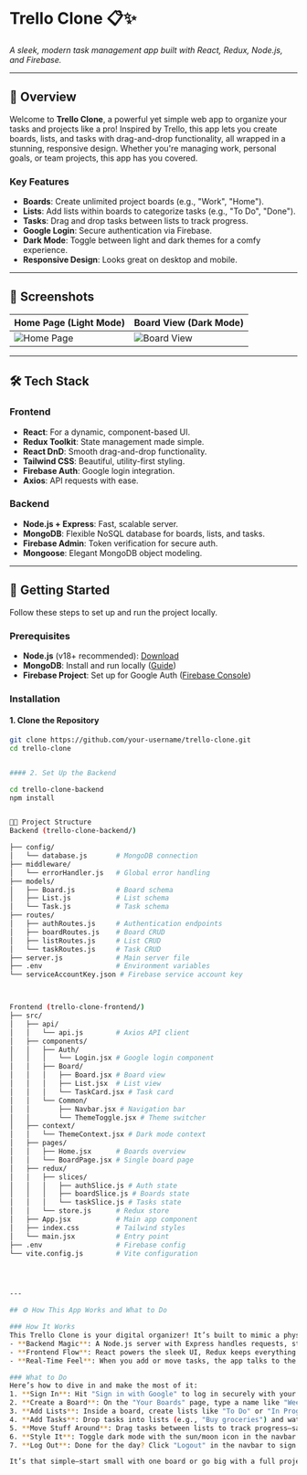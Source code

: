 # Trello Clone 📋✨

*A sleek, modern task management app built with React, Redux, Node.js, and Firebase.*

---

## 🌟 Overview

Welcome to **Trello Clone**, a powerful yet simple web app to organize your tasks and projects like a pro! Inspired by Trello, this app lets you create boards, lists, and tasks with drag-and-drop functionality, all wrapped in a stunning, responsive design. Whether you're managing work, personal goals, or team projects, this app has you covered.

### Key Features
- **Boards**: Create unlimited project boards (e.g., "Work", "Home").
- **Lists**: Add lists within boards to categorize tasks (e.g., "To Do", "Done").
- **Tasks**: Drag and drop tasks between lists to track progress.
- **Google Login**: Secure authentication via Firebase.
- **Dark Mode**: Toggle between light and dark themes for a comfy experience.
- **Responsive Design**: Looks great on desktop and mobile.

---

## 🎨 Screenshots

| Home Page (Light Mode) | Board View (Dark Mode) |
|------------------------|-----------------------|
| ![Home Page](https://via.placeholder.com/600x400.png?text=Home+Page+-+Light+Mode) | ![Board View](https://via.placeholder.com/600x400.png?text=Board+View+-+Dark+Mode) |

---

## 🛠️ Tech Stack

### Frontend
- **React**: For a dynamic, component-based UI.
- **Redux Toolkit**: State management made simple.
- **React DnD**: Smooth drag-and-drop functionality.
- **Tailwind CSS**: Beautiful, utility-first styling.
- **Firebase Auth**: Google login integration.
- **Axios**: API requests with ease.

### Backend
- **Node.js + Express**: Fast, scalable server.
- **MongoDB**: Flexible NoSQL database for boards, lists, and tasks.
- **Firebase Admin**: Token verification for secure auth.
- **Mongoose**: Elegant MongoDB object modeling.

---

## 🚀 Getting Started

Follow these steps to set up and run the project locally.

### Prerequisites
- **Node.js** (v18+ recommended): [Download](https://nodejs.org/)
- **MongoDB**: Install and run locally ([Guide](https://docs.mongodb.com/manual/installation/))
- **Firebase Project**: Set up for Google Auth ([Firebase Console](https://console.firebase.google.com/))

### Installation

#### 1. Clone the Repository
```bash
git clone https://github.com/your-username/trello-clone.git
cd trello-clone


#### 2. Set Up the Backend

cd trello-clone-backend
npm install


🧑‍💻 Project Structure
Backend (trello-clone-backend/)

├── config/
│   └── database.js       # MongoDB connection
├── middleware/
│   └── errorHandler.js   # Global error handling
├── models/
│   ├── Board.js          # Board schema
│   ├── List.js           # List schema
│   └── Task.js           # Task schema
├── routes/
│   ├── authRoutes.js     # Authentication endpoints
│   ├── boardRoutes.js    # Board CRUD
│   ├── listRoutes.js     # List CRUD
│   └── taskRoutes.js     # Task CRUD
├── server.js             # Main server file
├── .env                  # Environment variables
└── serviceAccountKey.json # Firebase service account key



Frontend (trello-clone-frontend/)
├── src/
│   ├── api/
│   │   └── api.js        # Axios API client
│   ├── components/
│   │   ├── Auth/
│   │   │   └── Login.jsx # Google login component
│   │   ├── Board/
│   │   │   ├── Board.jsx # Board view
│   │   │   ├── List.jsx  # List view
│   │   │   └── TaskCard.jsx # Task card
│   │   └── Common/
│   │       ├── Navbar.jsx # Navigation bar
│   │       └── ThemeToggle.jsx # Theme switcher
│   ├── context/
│   │   └── ThemeContext.jsx # Dark mode context
│   ├── pages/
│   │   ├── Home.jsx      # Boards overview
│   │   └── BoardPage.jsx # Single board page
│   ├── redux/
│   │   ├── slices/
│   │   │   ├── authSlice.js # Auth state
│   │   │   ├── boardSlice.js # Boards state
│   │   │   └── taskSlice.js # Tasks state
│   │   └── store.js      # Redux store
│   ├── App.jsx           # Main app component
│   ├── index.css         # Tailwind styles
│   └── main.jsx          # Entry point
├── .env                  # Firebase config
└── vite.config.js        # Vite configuration




---

## ⚙️ How This App Works and What to Do

### How It Works
This Trello Clone is your digital organizer! It’s built to mimic a physical bulletin board with sticky notes, but with a modern twist:
- **Backend Magic**: A Node.js server with Express handles requests, stores data in MongoDB, and verifies your identity using Firebase Admin. Every board, list, and task you create is securely tied to your Google account.
- **Frontend Flow**: React powers the sleek UI, Redux keeps everything in sync, and React DnD lets you drag tasks around effortlessly. Firebase Auth logs you in via Google, and Tailwind CSS makes it look stunning in light or dark mode.
- **Real-Time Feel**: When you add or move tasks, the app talks to the backend instantly, saving your changes and updating the screen—no refresh needed!

### What to Do
Here’s how to dive in and make the most of it:
1. **Sign In**: Hit "Sign in with Google" to log in securely with your Google account.
2. **Create a Board**: On the "Your Boards" page, type a name like "Weekend Plans" and click "Add Board". It’s your project hub!
3. **Add Lists**: Inside a board, create lists like "To Do" or "In Progress" to organize your workflow.
4. **Add Tasks**: Drop tasks into lists (e.g., "Buy groceries") and watch them appear as draggable cards.
5. **Move Stuff Around**: Drag tasks between lists to track progress—say, from "To Do" to "Done".
6. **Style It**: Toggle dark mode with the sun/moon icon in the navbar for a cool vibe.
7. **Log Out**: Done for the day? Click "Logout" in the navbar to sign out safely.

It’s that simple—start small with one board or go big with a full project dashboard. Organize your life, one task at a time! 🚀